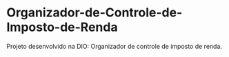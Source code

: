 # Organizador-de-Controle-de-Imposto-de-Renda
Projeto desenvolvido na DIO: Organizador de controle de imposto de renda. 
